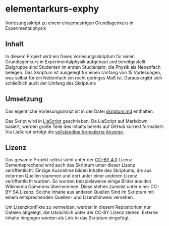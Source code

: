 # elementarkurs-exphy
Vorlesungsskript zu einem einsemestrigen Grundlagenkurs in Experimentalphysik

## Inhalt
In diesem Projekt wird ein freies Vorlesungsskriptum für einen Grundlagenkurs in
Experimentalphysik aufgebaut und bereitgestellt. Zielgruppe sind Studenten im
ersten Studienjahr, die Physik als Nebenfach belegen.
Das Skriptum ist ausgelegt für einen Umfang von 15 Vorlesungen, was selbst für
ein Nebenfach ein recht geringes Maß ist. Daraus ergibt sich schließlich auch
der Umfang des Skriptums

## Umsetzung
Das eigentliche Vorlesungsskript ist in der Datei [skriptum.md](skriptum.md)
enthalten.

Das Skript wird in [LiaScript](https://liascript.github.io/) geschrieben.
Da LiaScript auf Markdown basiert, werden große Teile des Inhalts bereits auf
GitHub korrekt formatiert. Via LiaScript erfolgt die
[vollständige formatierte Anzeige](https://liascript.github.io/course/?https://github.com/HerbertSchletter/elementarkurs-exphy/blob/main/skriptum.md).

## Lizenz
Das gesamte Projekt selbst steht unter der [CC-BY 4.0](LICENSE.txt) Lizenz.
Dementsprechend wird auch das Skriptum unter dieser Lizenz veröffentlicht.
Einzige Ausnahme bilden Inhalte des Skriptums, die aus externen Quellen stammen
und dort unter einer anderen Lizenz veröffentlicht wurden. So wurden
beispielsweise einige Bilder aus den Wikimedia Commons übernommen. Diese stehen
zumeist unter einer CC-BY-SA Lizenz. Solche Inhalte aus anderen Quellen Sind
im Skriptum mit einem entsprechenden Quellen- und Lizenzhinweis versehen.

Um Lizenzkonflikte zu vermeiden, werden in diesem Repositorium nur Dateien
abgelegt, die tatsächlich unter der CC-BY Lizenz stehen. Externe Inhalte
hingegen werden als Link in das Skriptum eingefügt.
